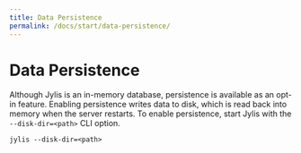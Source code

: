 ```yaml
---
title: Data Persistence
permalink: /docs/start/data-persistence/
---
```


# Data Persistence

Although Jylis is an in-memory database, persistence is available as an opt-in feature. Enabling persistence writes data to disk, which is read back into memory when the server restarts. To enable persistence, start Jylis with the `--disk-dir=<path>` CLI option.

```text
jylis --disk-dir=<path>
```

